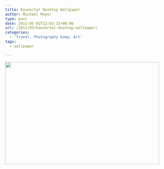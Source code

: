 ```yaml
---
title: Kaunertal Desktop Wallpaper
author: Michael Mayer
type: post
date: 2012-05-02T12:03:32+00:00
url: /2012/05/kaunertal-desktop-wallpaper/
categories:
  - 'Travel, Photography &amp; Art'
tags:
  - wallpaper

---
```

[<img class="alignnone size-medium wp-image-1450" title="Kaunertal Wallpaper" src="http://www.nulldevice.de/wp-content/uploads/2012/05/wallpaper-500x333.jpg" alt="" width="500" height="333" srcset="/wp-content/uploads/2012/05/wallpaper-500x333.jpg 500w, /wp-content/uploads/2012/05/wallpaper-1024x682.jpg 1024w" sizes="(max-width: 500px) 100vw, 500px" />][1]

 [1]: /wp-content/uploads/2012/05/wallpaper.jpg
